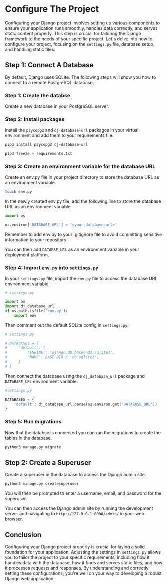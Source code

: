 # Configure The Project

Configuring your Django project involves setting up various components to ensure your application runs smoothly, handles data correctly, and serves static content properly. This step is crucial for tailoring the Django framework to the needs of your specific project. Let's delve into how to configure your project, focusing on the `settings.py` file, database setup, and handling static files.

## Step 1: Connect A Database

By default, Django uses SQLite. The following steps will show you how to connect to a remote PostgreSQL database.

### Step 1: Create the databse

Create a new database in your PostgreSQL server.

### Step 2: Install packages

Install the `psycopg2` and `dj-database-url` packages in your virtual environment and add them to your requirements file.

```bash
pip3 install psycopg2 dj-database-url
```

```bash
pip3 freeze > requirements.txt
```

### Step 3: Create an environment variable for the database URL

Create an env.py file in your project directory to store the database URL as an environment variable.

```bash
touch env.py
```

In the newly created env.py file, add the following line to store the database URL as an environment variable:

```python
import os

os.environ['DATABASE_URL'] = '<your-database-url>'
```

Remember to add env.py to your .gitignore file to avoid committing sensitive information to your repository.

You can then add `DATABSE_URL` as an environment variable in your deployment platform.

### Step 4: Import `env.py` into `settings.py`

In your `settings.py` file, import the `env.py` file to access the database URL environment variable.

```python
# settings.py

import os
import dj_database_url
if os.path.isfile('env.py'):
    import env
```

Then comment out the default SQLite config in `settings.py`:

```python
# settings.py

# DATABASES = {
#     'default': {
#         'ENGINE': 'django.db.backends.sqlite3',
#         'NAME': BASE_DIR / 'db.sqlite3',
#     }
# }
```

Then connect the database using the `dj_database_url` package and `DATABASE_URL` environment variable.

```python
#settings.py

DATABASES = {
    'default': dj_database_url.parse(os.environ.get("DATABASE_URL"))
}
```

### Step 5: Run migrations

Now that the databse is connected you can run the migrations to create the tables in the database.

```bash
python3 manage.py migrate
```

## Step 2: Create a Superuser

Create a superuser in the database to access the Django admin site.

```bash
python3 manage.py createsuperuser
```

You will then be prompted to enter a username, email, and password for the superuser.

You can then access the Django admin site by running the development server and navigating to `http://127.0.0.1:8000/admin/` in your web browser.

## Conclusion

Configuring your Django project properly is crucial for laying a solid foundation for your application. Adjusting the settings in `settings.py` allows you to tailor the project to your specific requirements, including how it handles data with the database, how it finds and serves static files, and how it processes requests and responses. By understanding and correctly setting these configurations, you're well on your way to developing a robust Django web application.
